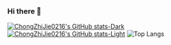 ### Hi there 👋

<!--
**ChongZhiJie0216/ChongZhiJie0216** is a ✨ _special_ ✨ repository because its `README.md` (this file) appears on your GitHub profile.

Here are some ideas to get you started:

- 🔭 I’m currently working on ...
- 🌱 I’m currently learning ...
- 👯 I’m looking to collaborate on ...
- 🤔 I’m looking for help with ...
- 💬 Ask me about ...
- 📫 How to reach me: ...
- 😄 Pronouns: ...
- ⚡ Fun fact: ...
-->
[![ChongZhiJie0216's GitHub stats-Dark](https://github-readme-stats-chongzhijie0216.vercel.app/api?username=ChongZhiJie0216&show_icons=true&theme=dark#gh-dark-mode-only)](https://github.com/ChongZhiJie0216/github-readme-stats#gh-dark-mode-only)
[![ChongZhiJie0216's GitHub stats-Light](https://github-readme-stats-chongzhijie0216.vercel.app/api?username=ChongZhiJie0216&show_icons=true&theme=default#gh-light-mode-only)](https://github.com/ChongZhiJie0216/github-readme-stats#gh-light-mode-only)
![Top Langs](https://github-readme-stats-chongzhijie0216.vercel.app/api/top-langs/?username=ChongZhiJie0216&langs_count=8&layout=compact)
